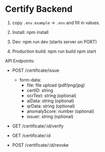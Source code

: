 # Certify Backend

1. copy `.env.example` → `.env` and fill in values.

2. Install:
   npm install

3. Dev:
   npm run dev
   (starts server on PORT)

4. Production build:
   npm run build
   npm start

API Endpoints:
- POST /certificate/issue
  - form-data:
    - file: file upload (pdf/png/jpg)
    - certID: string
    - ocrText: string (optional)
    - aiData: string (optional)
    - qrData: string (optional)
    - anomalyScore: number (optional)
    - issuer: string (optional)

- GET /certificate/:id/verify
- GET /certificate/:id
- POST /certificate/:id/revoke
